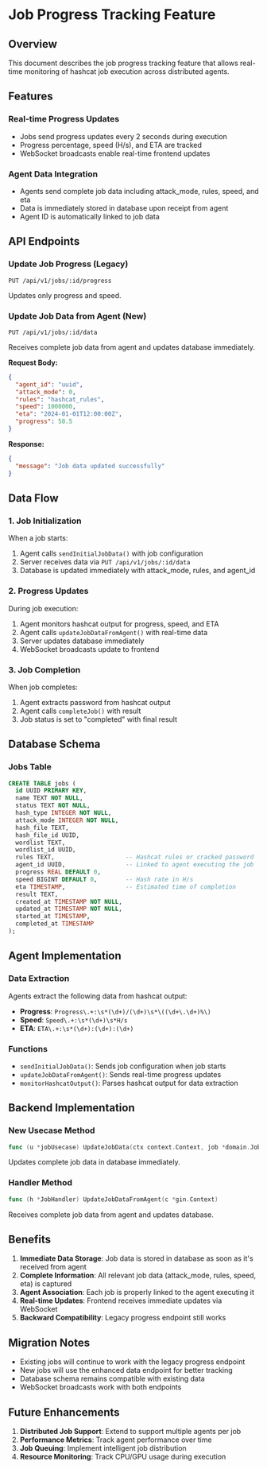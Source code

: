# Job Progress Tracking Feature

## Overview
This document describes the job progress tracking feature that allows real-time monitoring of hashcat job execution across distributed agents.

## Features

### Real-time Progress Updates
- Jobs send progress updates every 2 seconds during execution
- Progress percentage, speed (H/s), and ETA are tracked
- WebSocket broadcasts enable real-time frontend updates

### Agent Data Integration
- Agents send complete job data including attack_mode, rules, speed, and eta
- Data is immediately stored in database upon receipt from agent
- Agent ID is automatically linked to job data

## API Endpoints

### Update Job Progress (Legacy)
```
PUT /api/v1/jobs/:id/progress
```
Updates only progress and speed.

### Update Job Data from Agent (New)
```
PUT /api/v1/jobs/:id/data
```
Receives complete job data from agent and updates database immediately.

**Request Body:**
```json
{
  "agent_id": "uuid",
  "attack_mode": 0,
  "rules": "hashcat_rules",
  "speed": 1000000,
  "eta": "2024-01-01T12:00:00Z",
  "progress": 50.5
}
```

**Response:**
```json
{
  "message": "Job data updated successfully"
}
```

## Data Flow

### 1. Job Initialization
When a job starts:
1. Agent calls `sendInitialJobData()` with job configuration
2. Server receives data via `PUT /api/v1/jobs/:id/data`
3. Database is updated immediately with attack_mode, rules, and agent_id

### 2. Progress Updates
During job execution:
1. Agent monitors hashcat output for progress, speed, and ETA
2. Agent calls `updateJobDataFromAgent()` with real-time data
3. Server updates database immediately
4. WebSocket broadcasts update to frontend

### 3. Job Completion
When job completes:
1. Agent extracts password from hashcat output
2. Agent calls `completeJob()` with result
3. Job status is set to "completed" with final result

## Database Schema

### Jobs Table
```sql
CREATE TABLE jobs (
  id UUID PRIMARY KEY,
  name TEXT NOT NULL,
  status TEXT NOT NULL,
  hash_type INTEGER NOT NULL,
  attack_mode INTEGER NOT NULL,
  hash_file TEXT,
  hash_file_id UUID,
  wordlist TEXT,
  wordlist_id UUID,
  rules TEXT,                    -- Hashcat rules or cracked password
  agent_id UUID,                 -- Linked to agent executing the job
  progress REAL DEFAULT 0,
  speed BIGINT DEFAULT 0,        -- Hash rate in H/s
  eta TIMESTAMP,                 -- Estimated time of completion
  result TEXT,
  created_at TIMESTAMP NOT NULL,
  updated_at TIMESTAMP NOT NULL,
  started_at TIMESTAMP,
  completed_at TIMESTAMP
);
```

## Agent Implementation

### Data Extraction
Agents extract the following data from hashcat output:
- **Progress**: `Progress\.+:\s*(\d+)/(\d+)\s*\((\d+\.\d+)%\)`
- **Speed**: `Speed\.+:\s*(\d+)\s*H/s`
- **ETA**: `ETA\.+:\s*(\d+):(\d+):(\d+)`

### Functions
- `sendInitialJobData()`: Sends job configuration when job starts
- `updateJobDataFromAgent()`: Sends real-time progress updates
- `monitorHashcatOutput()`: Parses hashcat output for data extraction

## Backend Implementation

### New Usecase Method
```go
func (u *jobUsecase) UpdateJobData(ctx context.Context, job *domain.Job) error
```
Updates complete job data in database immediately.

### Handler Method
```go
func (h *JobHandler) UpdateJobDataFromAgent(c *gin.Context)
```
Receives complete job data from agent and updates database.

## Benefits

1. **Immediate Data Storage**: Job data is stored in database as soon as it's received from agent
2. **Complete Information**: All relevant job data (attack_mode, rules, speed, eta) is captured
3. **Agent Association**: Each job is properly linked to the agent executing it
4. **Real-time Updates**: Frontend receives immediate updates via WebSocket
5. **Backward Compatibility**: Legacy progress endpoint still works

## Migration Notes

- Existing jobs will continue to work with the legacy progress endpoint
- New jobs will use the enhanced data endpoint for better tracking
- Database schema remains compatible with existing data
- WebSocket broadcasts work with both endpoints

## Future Enhancements

1. **Distributed Job Support**: Extend to support multiple agents per job
2. **Performance Metrics**: Track agent performance over time
3. **Job Queuing**: Implement intelligent job distribution
4. **Resource Monitoring**: Track CPU/GPU usage during execution
